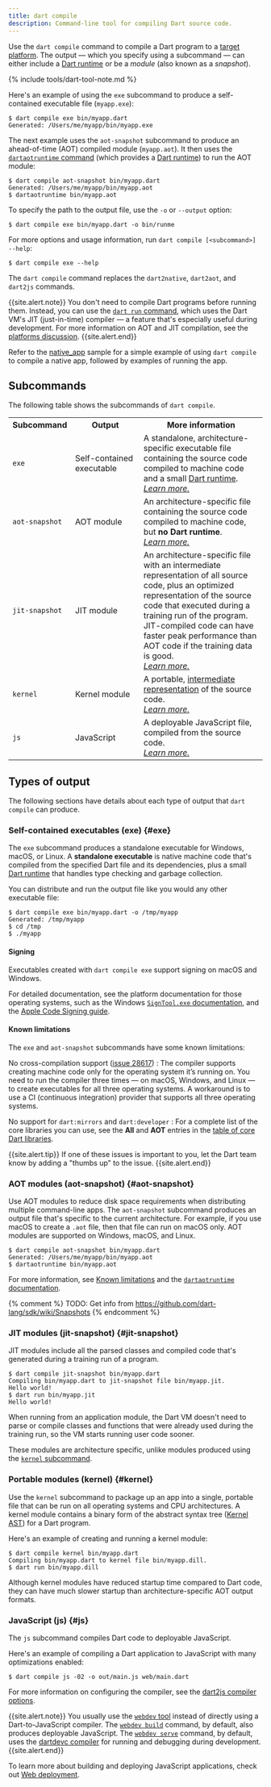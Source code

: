 ```yaml
---
title: dart compile
description: Command-line tool for compiling Dart source code.
---
```


Use the `dart compile` command to compile
a Dart program to a [target platform](/platforms).
The output — which you specify using a subcommand —
can either include a [Dart runtime][] or be a _module_
(also known as a _snapshot_).

{% include tools/dart-tool-note.md %}

Here's an example of using the `exe` subcommand
to produce a self-contained executable file (`myapp.exe`):

```terminal
$ dart compile exe bin/myapp.dart
Generated: /Users/me/myapp/bin/myapp.exe
```

The next example uses the `aot-snapshot` subcommand to
produce an ahead-of-time (AOT) compiled module (`myapp.aot`).
It then uses the [`dartaotruntime` command](/tools/dartaotruntime)
(which provides a [Dart runtime][])
to run the AOT module:

```terminal
$ dart compile aot-snapshot bin/myapp.dart
Generated: /Users/me/myapp/bin/myapp.aot
$ dartaotruntime bin/myapp.aot
```

To specify the path to the output file,
use the `-o` or `--output` option:

```terminal
$ dart compile exe bin/myapp.dart -o bin/runme
```

For more options and usage information,
run `dart compile [<subcommand>] --help`:

```terminal
$ dart compile exe --help
```

The `dart compile` command replaces the
`dart2native`, `dart2aot`, and `dart2js` commands.

{{site.alert.note}}
  You don't need to compile Dart programs before running them.
  Instead, you can use the [`dart run` command][dart-run],
  which uses the Dart VM's JIT (just-in-time) compiler —
  a feature that's especially useful during development.
  For more information on AOT and JIT compilation,
  see the [platforms discussion](/overview#platform).
{{site.alert.end}}

Refer to the [native_app][] sample for a simple example of using `dart compile`
to compile a native app, 
followed by examples of running the app.

[native_app]: https://github.com/dart-lang/samples/tree/master/native_app
[dart-run]: /tools/dart-run

## Subcommands

The following table shows the subcommands of `dart compile`.

<table class="table table-striped nowrap">
  <tr>
    <th> Subcommand </th> <th> Output </th> <th> More information </th>
  </tr>
  <tr>
    <td> <code>exe</code> </td>
    <td> <span style="white-space: nowrap">Self-contained</span> executable </td>
    <td> A standalone, architecture-specific executable file containing the source code
      compiled to machine code and a small <a href="/overview#runtime">Dart runtime</a>.
      <br><em><a href="#exe">Learn more.</a></em>
    </td>
  </tr>
  <tr>
    <td style="white-space: nowrap"> <code>aot-snapshot</code> </td>
    <td style="white-space: nowrap"> AOT module </td>
    <td> An architecture-specific file containing the source code
      compiled to machine code, but <b>no Dart runtime</b>.
      <br><em><a href="#aot-snapshot">Learn more.</a></em>
    </td>
  </tr>
  <tr>
    <td> <code>jit-snapshot</code> </td>
    <td> JIT module </td>
    <td> An architecture-specific file with
      an intermediate representation of all source code,
      plus an optimized representation of the source code
      that executed during a training run of the program.
      JIT-compiled code can have faster peak performance than AOT code
      if the training data is good.
      <br><em><a href="#jit-snapshot">Learn more.</a></em>
    </td>
  </tr>
  <tr>
    <td> <code>kernel</code> </td>
    <td> Kernel module </td>
    <td> A portable,
      <a href="https://github.com/dart-lang/sdk/blob/main/pkg/kernel/binary.md">intermediate representation</a>
      of the source code.
      <br><em><a href="#kernel">Learn more.</a></em>
    </td>
  </tr>
  <tr>
    <td> <code>js</code> </td>
    <td> JavaScript </td>
    <td> A deployable JavaScript file, 
      compiled from the source code.
      <br><em><a href="#js">Learn more.</a></em>
    </td>
  </tr>
</table>


## Types of output

The following sections have details about each type of output
that `dart compile` can produce.


### Self-contained executables (exe) {#exe}

The `exe` subcommand produces a standalone executable for
Windows, macOS, or Linux.
A **standalone executable** is native machine code that's compiled from
the specified Dart file and its dependencies,
plus a small [Dart runtime][] that handles
type checking and garbage collection.

You can distribute and run the output file like you would
any other executable file:

```terminal
$ dart compile exe bin/myapp.dart -o /tmp/myapp
Generated: /tmp/myapp
$ cd /tmp
$ ./myapp
```

#### Signing

Executables created with `dart compile exe`
support signing on macOS and Windows.

For detailed documentation,
see the platform documentation for those operating systems,
such as the Windows [`SignTool.exe` documentation][],
and the [Apple Code Signing guide][].

[`SignTool.exe` documentation]: https://docs.microsoft.com/dotnet/framework/tools/signtool-exe
[Apple Code Signing guide]: https://developer.apple.com/support/code-signing/

#### Known limitations

The `exe` and `aot-snapshot` subcommands have some known limitations:

No cross-compilation support ([issue 28617][])
: The compiler supports creating machine code only for
  the operating system it’s running on.
  You need to run the compiler three times —
  on macOS, Windows, and Linux —
  to create executables for all three operating systems.
  A workaround is to use a CI (continuous integration) provider
  that supports all three operating systems.

No support for `dart:mirrors` and `dart:developer`
: For a complete list of the core libraries you can use,
  see the **All** and **AOT** entries in the
  [table of core Dart libraries](/guides/libraries).

[issue 28617]: https://github.com/dart-lang/sdk/issues/28617
[issue 39106]: https://github.com/dart-lang/sdk/issues/39106

{{site.alert.tip}}
  If one of these issues is important to you,
  let the Dart team know by adding a "thumbs up" to the issue.
{{site.alert.end}}


### AOT modules (aot-snapshot) {#aot-snapshot}

Use AOT modules to reduce disk space requirements
when distributing multiple command-line apps.
The `aot-snapshot` subcommand produces an output file
that's specific to the current architecture.
For example, if you use macOS to create a `.aot` file,
then that file can run on macOS only.
AOT modules are supported on Windows, macOS, and Linux.

```terminal
$ dart compile aot-snapshot bin/myapp.dart
Generated: /Users/me/myapp/bin/myapp.aot
$ dartaotruntime bin/myapp.aot
```

For more information, see
[Known limitations](#known-limitations) and the
[`dartaotruntime` documentation](/tools/dartaotruntime).


{% comment %}
  TODO: Get info from https://github.com/dart-lang/sdk/wiki/Snapshots
{% endcomment %}


### JIT modules (jit-snapshot) {#jit-snapshot}

JIT modules include all the parsed classes and compiled code that's
generated during a training run of a program.

```terminal
$ dart compile jit-snapshot bin/myapp.dart
Compiling bin/myapp.dart to jit-snapshot file bin/myapp.jit.
Hello world!
$ dart run bin/myapp.jit
Hello world!
```

When running from an application module,
the Dart VM doesn't need to parse or compile classes and functions that
were already used during the training run,
so the VM starts running user code sooner.

These modules are architecture specific,
unlike modules produced using the
[`kernel` subcommand](#kernel).


### Portable modules (kernel) {#kernel}

Use the `kernel` subcommand to package up an app into a
single, portable file that
can be run on all operating systems and CPU architectures.
A kernel module contains a binary form of the abstract syntax tree
([Kernel AST][]) for a Dart program.

Here's an example of creating and running a kernel module:

```terminal
$ dart compile kernel bin/myapp.dart
Compiling bin/myapp.dart to kernel file bin/myapp.dill.
$ dart run bin/myapp.dill
```

Although kernel modules have reduced startup time compared to Dart code,
they can have much slower startup than architecture-specific AOT output formats.

[Kernel AST]: https://github.com/dart-lang/sdk/blob/main/pkg/kernel/README.md


### JavaScript (js) {#js}

The `js` subcommand compiles Dart code to deployable JavaScript.

Here's an example of compiling a Dart application to JavaScript
with many optimizations enabled:

```terminal
$ dart compile js -02 -o out/main.js web/main.dart
```

For more information on configuring the compiler, 
see the [dart2js compiler options](/tools/dart2js#options).

{{site.alert.note}}
  You usually use the [`webdev` tool][webdev] instead of
  directly using a Dart-to-JavaScript compiler.
  The [`webdev build`][] command, by default,
  also produces deployable JavaScript.
  The [`webdev serve`][] command, by default,
  uses the [dartdevc compiler][]
  for running and debugging during development.
{{site.alert.end}}

To learn more about building and deploying JavaScript applications,
check out [Web deployment](/web/deployment).

[webdev]: /tools/webdev
[`webdev build`]: /tools/webdev#build
[`webdev serve`]: /tools/webdev#serve
[Dart runtime]: /overview#runtime
[dartdevc compiler]: /tools/dartdevc/faq
